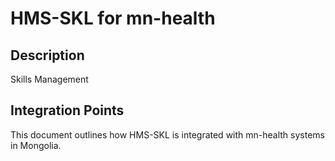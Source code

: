 # HMS-SKL for mn-health

## Description

Skills Management

## Integration Points

This document outlines how HMS-SKL is integrated with mn-health systems in Mongolia.
